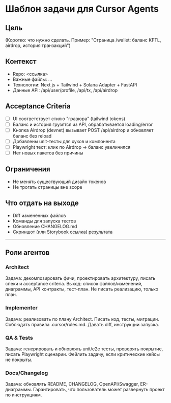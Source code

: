 # Шаблон задачи для Cursor Agents

## Цель
(Коротко: что нужно сделать. Пример: "Страница /wallet: баланс KFTL, airdrop, история транзакций")

## Контекст
- Repo: <ссылка>
- Важные файлы: ...
- Технологии: Next.js + Tailwind + Solana Adapter + FastAPI
- Данные API: /api/user/profile, /api/tx, /api/airdrop

## Acceptance Criteria
- [ ] UI соответствует стилю "гравюра" (tailwind tokens)
- [ ] Баланс и история грузятся из API, обрабатывается loading/error
- [ ] Кнопка Airdrop (devnet) вызывает POST /api/airdrop и обновляет баланс без reload
- [ ] Добавлены unit-тесты для хуков и компонента
- [ ] Playwright тест: клик по Airdrop → баланс увеличился
- [ ] Нет новых пакетов без причины

## Ограничения
- Не менять существующий дизайн токенов
- Не трогать страницы вне scope

## Что отдать на выходе
- Diff изменённых файлов
- Команды для запуска тестов
- Обновление CHANGELOG.md
- Скриншот (или Storybook ссылка) результата

---

## Роли агентов

### Architect
Задача: декомпозировать фичи, проектировать архитектуру, писать спеки и acceptance criteria. 
Выход: список файлов/изменений, диаграммы, API контракты, тест-план.
Не писать реализацию, только план.

### Implementer
Задача: реализовать по плану Architect. Писать код, тесты, миграции.
Соблюдать правила .cursor/rules.md. Давать diff, инструкции запуска.

### QA & Tests
Задача: генерировать и обновлять unit/e2e тесты, проверять покрытие, писать Playwright сценарии.
Фейлить задачу, если критические кейсы не покрыты.

### Docs/Changelog
Задача: обновлять README, CHANGELOG, OpenAPI/Swagger, ER-диаграммы.
Гарантировать, что пользователь может развернуть проект по инструкциям.
